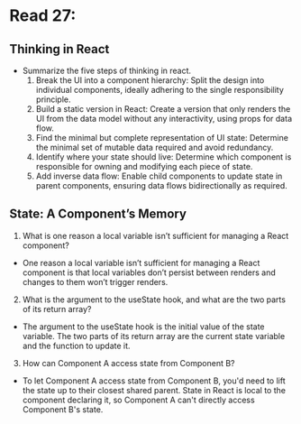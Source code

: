 # Read 27:

## Thinking in React

- Summarize the five steps of thinking in react.
  1. Break the UI into a component hierarchy: Split the design into individual components, ideally adhering to the single responsibility principle.
  2. Build a static version in React: Create a version that only renders the UI from the data model without any interactivity, using props for data flow.
  3. Find the minimal but complete representation of UI state: Determine the minimal set of mutable data required and avoid redundancy.
  4. Identify where your state should live: Determine which component is responsible for owning and modifying each piece of state.
  5. Add inverse data flow: Enable child components to update state in parent components, ensuring data flows bidirectionally as required.

## State: A Component’s Memory
1. What is one reason a local variable isn’t sufficient for managing a React component?
  - One reason a local variable isn’t sufficient for managing a React component is that local variables don’t persist between renders and changes to them won’t trigger renders.

2. What is the argument to the useState hook, and what are the two parts of its return array?
  - The argument to the useState hook is the initial value of the state variable. The two parts of its return array are the current state variable and the function to update it.

3. How can Component A access state from Component B?
  - To let Component A access state from Component B, you'd need to lift the state up to their closest shared parent. State in React is local to the component declaring it, so Component A can't directly access Component B's state.

